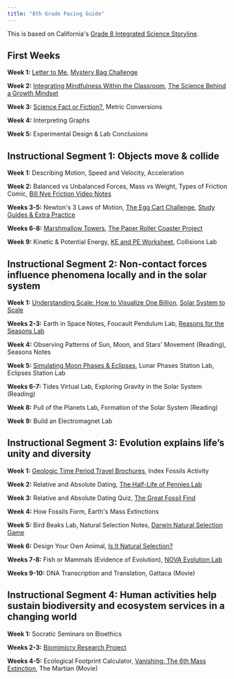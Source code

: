 ```yaml
---
title: "8th Grade Pacing Guide"
---
```


This is based on California's [Grade 8 Integrated Science Storyline](https://ngss.sdcoe.net/CA-NGSS-Course-Models/Middle-School-6-8/Preferred-Integrated-Model/Grade-8/CA-Science-Framework-Description-Grade-8).

## First Weeks

**Week 1:** [Letter to Me](/blog/letter-to-teacher), [Mystery Bag Challenge](/blog/the-mystery-bag-challenge)

**Week 2:** [Integrating Mindfulness Within the Classroom](/blog/integrating-mindfulness), [The Science Behind a Growth Mindset](/blog/teaching-the-science-behind-a-growth-mindset)

**Week 3:** [Science Fact or Fiction?](/blog/science-fact-or-fiction), Metric Conversions

**Week 4:** Interpreting Graphs

**Week 5:** Experimental Design & Lab Conclusions

## Instructional Segment 1: Objects move & collide

**Week 1:** Describing Motion, Speed and Velocity, Acceleration

**Week 2:** Balanced vs Unbalanced Forces, Mass vs Weight, Types of Friction Comic, [Bill Nye Friction Video Notes](/blog/bill-nye-friction-worksheet)

**Weeks 3-5:** Newton's 3 Laws of Motion, [The Egg Cart Challenge](/blog/the-egg-cart-challenge), [Study Guides & Extra Practice](/blog/physics-study-guides-and-worksheets)

**Weeks 6-8:** [Marshmallow Towers](/blog/marshmallow-towers), [The Paper Roller Coaster Project](/blog/the-paper-roller-coaster-project)

**Week 9:** Kinetic & Potential Energy, [KE and PE Worksheet](/blog/kinetic-and-potential-energy-worksheet), Collisions Lab

## Instructional Segment 2: Non-contact forces influence phenomena locally and in the solar system

**Week 1:** [Understanding Scale: How to Visualize One Billion](/blog/understanding-scale), [Solar System to Scale](/blog/solar-system-to-scale)

**Weeks 2-3:** Earth in Space Notes, Foucault Pendulum Lab, [Reasons for the Seasons Lab](/blog/reasons-for-the-seasons-lab)

**Week 4:** Observing Patterns of Sun, Moon, and Stars' Movement (Reading), Seasons Notes

**Week 5:** [Simulating Moon Phases & Eclipses](/blog/simulating-moon-phases-eclipses), Lunar Phases Station Lab, Eclipses Station Lab

**Weeks 6-7:** Tides Virtual Lab, Exploring Gravity in the Solar System (Reading)

**Week 8:** Pull of the Planets Lab, Formation of the Solar System (Reading)

**Week 9:** Build an Electromagnet Lab

## Instructional Segment 3: Evolution explains life’s unity and diversity

**Week 1:** [Geologic Time Period Travel Brochures](/blog/geologic-time-period-travel-brochures), Index Fossils Activity

**Week 2:** Relative and Absolute Dating, [The Half-Life of Pennies Lab](/blog/the-half-life-of-pennies-lab/)

**Week 3:** Relative and Absolute Dating Quiz, [The Great Fossil Find](/blog/the-great-fossil-find)

**Week 4:** How Fossils Form, Earth's Mass Extinctions

**Week 5:** Bird Beaks Lab, Natural Selection Notes, [Darwin Natural Selection Game](/blog/darwin-who-wants-to-live-a-million-years)

**Week 6:** Design Your Own Animal, [Is It Natural Selection?](/blog/is-it-natural-selection)

**Weeks 7-8:** Fish or Mammals (Evidence of Evolution), [NOVA Evolution Lab](/blog/nova-evolution-lab)

**Weeks 9-10:** DNA Transcription and Translation, Gattaca (Movie)

## Instructional Segment 4: Human activities help sustain biodiversity and ecosystem services in a changing world

**Week 1:** Socratic Seminars on Bioethics

**Weeks 2-3:** [Biomimicry Research Project](/blog/biomimicry-research-project)

**Weeks 4-5:** Ecological Footprint Calculator, [Vanishing: The 6th Mass Extinction](/blog/vanishing), The Martian (Movie)

